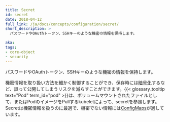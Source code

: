 ```yaml
---
title: Secret
id: secret
date: 2018-04-12
full_link: /ja/docs/concepts/configuration/secret/
short_description: >
  パスワードやOAuthトークン、SSHキーのような機密の情報を保持します。

aka: 
tags:
- core-object
- security
---
```

 パスワードやOAuthトークン、SSHキーのような機密の情報を保持します。

<!--more--> 

機密情報を取り扱い方法を細かく制御することができ、保存時には[暗号化](/ja/docs/tasks/administer-cluster/encrypt-data/#ensure-all-secrets-are-encrypted)するなど、誤って公開してしまうリスクを減らすことができます。{{< glossary_tooltip text="Pod" term_id="pod" >}}は、ボリュームマウントされたファイルとして、またはPodのイメージをPullするkubeletによって、secretを参照します。Secretは機密情報を扱うのに最適で、機密でない情報には[ConfigMaps](/ja/docs/tasks/configure-pod-container/configure-pod-configmap/)が適しています。
